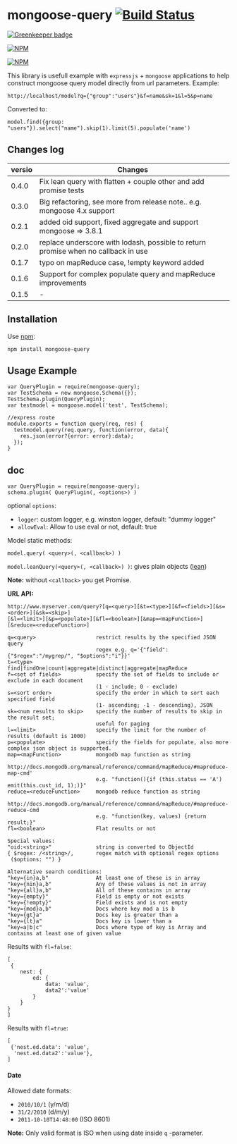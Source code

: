 mongoose-query [![Build Status](https://travis-ci.org/jupe/mongoose-query.png?branch=master)](https://travis-ci.org/jupe/mongoose-query)
==============

[![Greenkeeper badge](https://badges.greenkeeper.io/jupe/mongoose-query.svg)](https://greenkeeper.io/)

[![NPM](https://nodei.co/npm/mongoose-query.png?downloads=true&downloadRank=true&stars=true)](https://nodei.co/npm/mongoose-query/)

[![NPM](https://nodei.co/npm-dl/mongoose-query.png)](https://nodei.co/npm/mongoose-query/)

This library is usefull example with `expressjs` + `mongoose` applications to help construct mongoose query model directly from url parameters. Example:

```
http://localhost/model?q={"group":"users"}&f=name&sk=1&l=5&p=name
```
Converted to:
```
model.find({group: "users"}).select("name").skip(1).limit(5).populate('name')
```

## Changes log

|versio|Changes|
|------|-------|
|0.4.0|Fix lean query with flatten + couple other and add promise tests|
|0.3.0|Big refactoring, see more from release note.. e.g. mongoose 4.x support|
|0.2.1|added oid support, fixed aggregate and support mongoose => 3.8.1
|0.2.0|replace underscore with lodash, possible to return promise when no callback in use|
|0.1.7|typo on mapReduce case, !empty keyword added|
|0.1.6|Support for complex populate query and mapReduce improvements|
|0.1.5|-|

## Installation

Use [npm](https://www.npmjs.org/package/mongoose-query):
```
npm install mongoose-query
```

## Usage Example

```
var QueryPlugin = require(mongoose-query);
var TestSchema = new mongoose.Schema({});
TestSchema.plugin(QueryPlugin);
var testmodel = mongoose.model('test', TestSchema);

//express route
module.exports = function query(req, res) {
  testmodel.query(req.query, function(error, data){
    res.json(error?{error: error}:data);
  });
}
```

## doc

```
var QueryPlugin = require(mongoose-query);
schema.plugin( QueryPlugin(, <options>) )
```
optional `options`:
* `logger`: custom logger, e.g. winston logger, default: "dummy logger"
* `allowEval`: <boolean> Allow to use eval or not, default: true

Model static methods:

`model.query( <query>(, <callback>) )`

`model.leanQuery(<query>(, <callback>) )`: gives plain objects ([lean](http://mongoosejs.com/docs/api.html#query_Query-lean))

**Note:** without `<callback>` you get Promise.

**URL API:**
```
http://www.myserver.com/query?[q=<query>][&t=<type>][&f=<fields>][&s=<order>][&sk=<skip>]
[&l=<limit>][&p=<populate>][&fl=<boolean>][&map=<mapFunction>][&reduce=<reduceFunction>]

q=<query>                   restrict results by the specified JSON query
                            regex e.g. q='{"field":{"$regex":"/mygrep/", "$options":"i"}}'
t=<type>                    find|findOne|count|aggregate|distinct|aggregate|mapReduce
f=<set of fields>           specify the set of fields to include or exclude in each document
                            (1 - include; 0 - exclude)
s=<sort order>              specify the order in which to sort each specified field
                            (1- ascending; -1 - descending), JSON
sk=<num results to skip>    specify the number of results to skip in the result set;
                            useful for paging
l=<limit>                   specify the limit for the number of results (default is 1000)
p=<populate>                specify the fields for populate, also more complex json object is supported.
map=<mapFunction>           mongodb map function as string
                            http://docs.mongodb.org/manual/reference/command/mapReduce/#mapreduce-map-cmd'
                            e.g. "function(){if (this.status == 'A') emit(this.cust_id, 1);)}"
reduce=<reduceFunction>     mongodb reduce function as string
                            http://docs.mongodb.org/manual/reference/command/mapReduce/#mapreduce-reduce-cmd
                            e.g. "function(key, values) {return result;}"
fl=<boolean>                Flat results or not

Special values:
"oid:<string>"              string is converted to ObjectId
{ $regex: /<string>/,       regex match with optional regex options
 ($options: "") }        

Alternative search conditions:
"key={in}a,b"               At least one of these is in array
"key={nin}a,b"              Any of these values is not in array
"key={all}a,b"              All of these contains in array
"key={empty}"               Field is empty or not exists
"key={!empty}"              Field exists and is not empty
"key={mod}a,b"              Docs where key mod a is b
"key={gt}a"                 Docs key is greater than a
"key={lt}a"                 Docs key is lower than a
"key=a|b|c"                 Docs where type of key is Array and contains at least one of given value
```

Results with `fl=false`:
```
[
 {
 	nest: {
 		ed: {
 			data: 'value',
        	data2':'value'
    	}
  	}
}
]
```

Results with `fl=true`:
```
[
 {'nest.ed.data': 'value',
  'nest.ed.data2':'value'},
]
```


#### Date

Allowed date formats:
- `2010/10/1` (y/m/d)
- `31/2/2010` (d/m/y)
- `2011-10-10T14:48:00` (ISO 8601)

**Note:**
Only valid format is ISO when using date inside `q` -parameter.